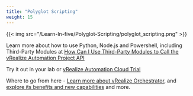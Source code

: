 ```yaml
---
title: "Polyglot Scripting"
weight: 15
---
```


{{< img src="/Learn-In-five/Polyglot-Scripting/polyglot_scripting.png" >}}


Learn more about how to use Python, Node.js and Powershell, including Third-Party Modules at [How Can I Use Third-Party Modules to Call the vRealize Automation Project API](https://docs.vmware.com/en/vRealize-Orchestrator/8.7/com.vmware.vrealize.orchestrator-using-client-guide.doc/GUID-B4AED03C-BA23-4699-930A-8BC0000A3198.html)

Try it out in your lab or [vRealize Automation Cloud Trial](https://www.vmware.com/products/vrealize-automation.html)

Where to go from here - [Learn more about vRealize Orchestrator](https://learnorchestrator.github.io/), and [explore its benefits and new capabilities](https://www.vmware.com/products/vrealize-orchestrator.html)  and more.



